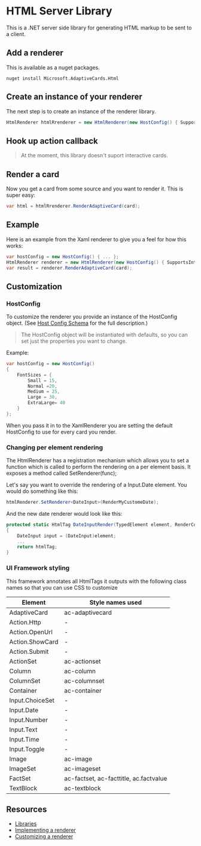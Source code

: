 # HTML Server Library
This is a .NET server side library for generating HTML markup to be sent to a client.

## Add a renderer
This is available as a nuget packages. 
```
nuget install Microsoft.AdaptiveCards.Html
```
## Create an instance of your renderer
The next step is to create an instance of the renderer library. 
```csharp
HtmlRenderer htmlRrenderer = new HtmlRenderer(new HostConfig() { SupportsInteractivity = false });
```

## Hook up action callback
> At the moment, this library doesn't suport interactive cards.

## Render a card
Now you get a card from some source and you want to render it.  This is super easy:

```csharp
var html = htmlRrenderer.RenderAdaptiveCard(card);
```

## Example
Here is an example from the Xaml renderer to give you a feel for how this works:

```csharp
var hostConfig = new HostConfig() { ... };
HtmlRenderer renderer = new HtmlRenderer(new HostConfig() { SupportsInteractivity = false });
var result = renderer.RenderAdaptiveCard(card);
```

## Customization

### HostConfig 
To customize the renderer you provide an instance of the HostConfig object. (See [Host Config Schema](/documentation/#display-hostconfigschema) for the full description.)

> The HostConfig object will be instantiated with defaults, so you can set just the properties you want to change.

Example:
```csharp
var hostConfig = new HostConfig() 
{
    FontSizes = {
        Small = 15,
        Normal =20,
        Medium = 25,
        Large = 30,
        ExtraLarge= 40
    }
};
```

When you pass it in to the XamlRenderer you are setting the default HostConfig to use for every card you render.

### Changing per element rendering
The HtmlRenderer has a registration mechanism which allows you to set a function which is called to perform the
rendering on a per element basis.  It exposes a method called SetRenderer<ElementT>(func); 

Let's say you want to override the rendering of a Input.Date element.  You would do something like this:
```csharp
htmlRenderer.SetRenderer<DateInput>(RenderMyCustomeDate);
```

And the new date renderer would look like this:
```csharp
protected static HtmlTag DateInputRender(TypedElement element, RenderContext context)
{
    DateInput input = (DateInput)element;
    ...
    return htmlTag;
}
```


### UI Framework styling
This framework annotates all HtmlTags it outputs with the following class names so that you can use CSS to customize

| Element | Style names used|
|---|---|
| AdaptiveCard | ac-adaptivecard | 
| Action.Http | - |
| Action.OpenUrl  | -|
| Action.ShowCard | -|
| Action.Submit  | -  |
| ActionSet | ac-actionset |
| Column | ac-column |
| ColumnSet | ac-columnset |
| Container | ac-container|
| Input.ChoiceSet | - |
| Input.Date | - |
| Input.Number | - |
| Input.Text | - |
| Input.Time | - |
| Input.Toggle| - |
| Image  | ac-image |
| ImageSet  | ac-imageset |
| FactSet | ac-factset, ac-facttitle, ac.factvalue|
| TextBlock  | ac-textblock |

## Resources
* [Libraries](/documentation/#display-libraries) 
* [Implementing a renderer](/documentation/#disply-implementingrenderer) 
* [Customizing a renderer](/documentation/#display-customizingrenderer) 


